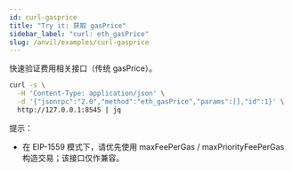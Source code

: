 ```yaml
---
id: curl-gasprice
title: "Try it: 获取 gasPrice"
sidebar_label: "curl: eth_gasPrice"
slug: /anvil/examples/curl-gasprice
---
```


快速验证费用相关接口（传统 gasPrice）。

```bash
curl -s \
  -H 'Content-Type: application/json' \
  -d '{"jsonrpc":"2.0","method":"eth_gasPrice","params":[],"id":1}' \
  http://127.0.0.1:8545 | jq
```

提示：
- 在 EIP-1559 模式下，请优先使用 maxFeePerGas / maxPriorityFeePerGas 构造交易；该接口仅作兼容。
